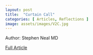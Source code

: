 ```yaml
---
layout: post
title:  "Curtain Call"
categories: [ Articles, Reflections ]
image: assets/images/V2C.jpg
---
```


Author: Stephen Neal MD

<a href = "/assets/documents/V2I1/V2I1A5.pdf"> Full Article </a>